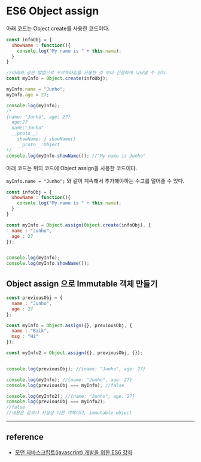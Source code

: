 # ES6 Object assign

아래 코드는 Object create를 사용한 코드이다.

```javascript
const infoObj = {
  showName : function(){
    console.log("My name is " + this.name);
  }
}

//아래와 같은 방법으로 프로토타입을 사용한 것 보다 간결하게 나타낼 수 있다.
const myInfo = Object.create(infoObj);

myInfo.name = "Junho";
myInfo.age = 27;

console.log(myInfo);
/*
{name: "Junho", age: 27}
  age:27
  name:"Junho"
  __proto__: 
    showName: ƒ showName()
    __proto__:Object
*/
console.log(myInfo.showName()); //"My name is Junho"
```



아래 코드는 위의 코드에 Object assign을 사용한 코드이다.

`myInfo.name = "Junho";` 와 같이 계속해서 추가해야하는 수고를 덜어줄 수 있다.

```javascript
const infoObj = {
  showName : function(){
    console.log("My name is " + this.name);
  }
}

const myInfo = Object.assign(Object.create(infoObj), {
  name : "Junho",
  age : 27
});


console.log(myInfo);
console.log(myInfo.showName());
```





## Object assign 으로 Immutable 객체 만들기

```javascript
const previousObj = {
  name : "Junho",
  age : 27
};

const myInfo = Object.assign({}, previousObj, {
  name : "Baik",
  msg : "Hi"
});

const myInfo2 = Object.assign({}, previousObj, {});


console.log(previousObj); //{name: "Junho", age: 27}

console.log(myInfo); //{name: "Junho", age: 27}
console.log(previousObj === myInfo); //false

console.log(myInfo2); //{name: "Junho", age: 27}
console.log(previousObj === myInfo2); 
//false
//내용은 같으나 사실상 다른 객체이다, immutable object
```



---

## reference

- [모던 자바스크립트(javascript) 개발을 위한 ES6 강좌](https://www.inflearn.com/course/es6-%ea%b0%95%ec%a2%8c-%ec%9e%90%eb%b0%94%ec%8a%a4%ed%81%ac%eb%a6%bd%ed%8a%b8/)